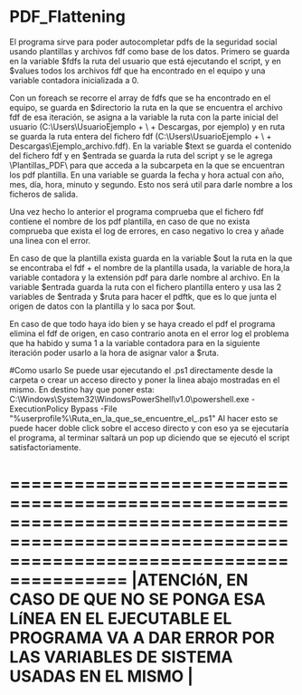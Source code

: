 # PDF_Flattening
El programa sirve para poder autocompletar pdfs de la seguridad social usando plantillas y archivos fdf como base de los datos.
Primero se guarda en la variable $fdfs la ruta del usuario que está ejecutando el script, y en $values todos los archivos fdf que ha encontrado en el equipo y una
variable contadora inicializada a 0.

Con un foreach se recorre el array de fdfs que se ha encontrado en el equipo, se guarda en $directorio la ruta en la que se encuentra el archivo fdf de esa iteración,
se asigna a la variable la ruta con la parte inicial del usuario (C:\Users\UsuarioEjemplo + \ + Descargas, por ejemplo) y en ruta se guarda la ruta entera del fichero fdf
(C:\Users\UsuarioEjemplo + \ + Descargas\Ejemplo_archivo.fdf).
En la variable $text se guarda el contenido del fichero fdf y en $entrada se guarda la ruta del script y se le agrega \Plantillas_PDF\ para que acceda a la subcarpeta
en la que se encuentran los pdf plantilla.
En una variable se guarda la fecha y hora actual con año, mes, día, hora, minuto y segundo. Esto nos será util para darle nombre a los ficheros de salida.

Una vez hecho lo anterior el programa comprueba que el fichero fdf contiene el nombre de los pdf plantilla, en caso de que no exista comprueba que exista el log de
errores, en caso negativo lo crea y añade una linea con el error.

En caso de que la plantilla exista guarda en la variable $out la ruta en la que se encontraba el fdf + el nombre de la plantilla usada, la variable de hora,la variable
contadora y la extensión pdf para darle nombre al archivo. En la variable $entrada guarda la ruta con el fichero plantilla entero y usa las 2 variables de $entrada y
$ruta para hacer el pdftk, que es lo que junta el origen de datos con la plantilla y lo saca por $out.

En caso de que todo haya ido bien y se haya creado el pdf el programa elimina el fdf de origen, en caso contrario anota en el error log el problema que ha habido y suma
1 a la variable contadora para en la siguiente iteración poder usarlo a la hora de asignar valor a $ruta.

#Como usarlo
Se puede usar ejecutando el .ps1 directamente desde la carpeta o crear un acceso directo y poner la linea abajo mostradas en el mismo.
En destino hay que poner esta:
C:\Windows\System32\WindowsPowerShell\v1.0\powershell.exe -ExecutionPolicy Bypass -File "%userprofile%\Ruta_en_la_que_se_encuentre_el_.ps1"
Al hacer esto se puede hacer doble click sobre el acceso directo y con eso ya se ejecutaría el programa, al terminar saltará un pop up diciendo que se ejecutó el script
satisfactoriamente.

=============================================================================================================================================
|ATENCIóN, EN CASO DE QUE NO SE PONGA ESA LíNEA EN EL EJECUTABLE EL PROGRAMA VA A DAR ERROR POR LAS VARIABLES DE SISTEMA USADAS EN EL MISMO |
=============================================================================================================================================

